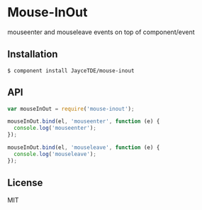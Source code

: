 
# Mouse-InOut

  mouseenter and mouseleave events on top of component/event

## Installation

    $ component install JayceTDE/mouse-inout

## API

```javascript
var mouseInOut = require('mouse-inout');

mouseInOut.bind(el, 'mouseenter', function (e) {
  console.log('mouseenter');
});

mouseInOut.bind(el, 'mouseleave', function (e) {
  console.log('mouseleave');
});
```

## License

  MIT
